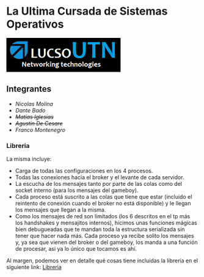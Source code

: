 # La Ultima Cursada de Sistemas Operativos

![](Logo.png)

## Integrantes

* *Nicolas Molina*
* *Dante Bado*
* ~~*Matias Iglesias*~~
* ~~*Agustin De Cesare*~~
* *Franco Montenegro*

### Libreria

La misma incluye:

- Carga de todas las configuraciones en los 4 procesos.
- Todas las conexiones hacia el broker y el levante de cada servidor.
- La escucha de los mensajes tanto por parte de las colas como del socket interno (para los mensajes del gameboy).
- Cada proceso está suscrito a las colas que tiene que estar (incluido el reintento de conexión cuando el broker no está disponible) y le llegan los mensajes que llegan a la misma.
- Como los mensajes de red son limitados (los 6 descritos en el tp más los handshakes y mensajitos internos), hicimos unas funciones mágicas bien debugueadas que te mandan toda la estructura serializada sin tener que hacer nada más. Cada proceso ya recibe solito los mensajes y, ya sea que vienen del broker o del gameboy, los manda a una función de procesar, asi ya lo único que tocamos es ahí.

Al margen, podemos ver en detalle qué cosas tiene incluidas la librería en el siguiente link:
[Libreria](https://docs.google.com/document/d/1MZCtApwEUY8TVrS6YAI4e2pkuRfoEMNKL59Bz40vGZE/edit#)
